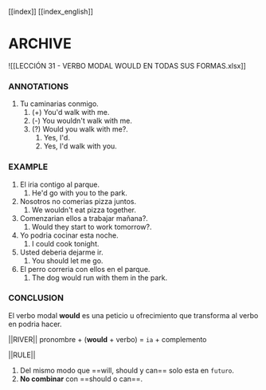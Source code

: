 
[[index]]
[[index_english]]


# ARCHIVE
![[LECCIÓN 31 - VERBO MODAL WOULD EN TODAS SUS FORMAS.xlsx]]

### ANNOTATIONS
1. Tu caminarias conmigo.
	1. (+) You'd walk with me.
	2. (-) You wouldn't walk with me.
	3. (?) Would you walk with me?.
		1. Yes, I'd.
		2. Yes, I'd walk with you.


### EXAMPLE
1. El iria contigo al parque.
	1. He'd go with you to the park.
2. Nosotros no comerias pizza juntos.
	1. We wouldn't eat pizza together.
3. Comenzarian ellos a trabajar mañana?.
	1. Would they start  to work tomorrow?.
4. Yo podria cocinar esta noche.
	1. I could cook tonight.
5. Usted deberia dejarme ir.
	1. You should let me go.
6. El perro correria con ellos en el parque.
	1. The dog would run with them in the park.

### CONCLUSION
El verbo modal **would** es una peticio u ofrecimiento que transforma al verbo en podria hacer.

||RIVER||
pronombre + (**would** + verbo) = ``ia`` + complemento

||RULE||
1. Del mismo modo que ==will, should y can== solo esta en ``futuro``.
2. **No combinar** con ==should o can==.